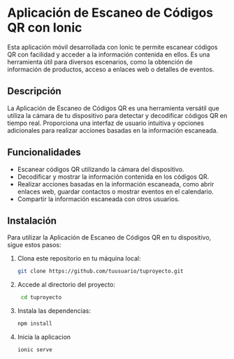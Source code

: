 # Aplicación de Escaneo de Códigos QR con Ionic

Esta aplicación móvil desarrollada con Ionic te permite escanear códigos QR con facilidad y acceder a la información contenida en ellos. 
Es una herramienta útil para diversos escenarios, como la obtención de información de productos, acceso a enlaces web o detalles de eventos.


## Descripción

La Aplicación de Escaneo de Códigos QR es una herramienta versátil que utiliza la cámara de tu dispositivo para detectar y decodificar códigos QR en tiempo real.
Proporciona una interfaz de usuario intuitiva y opciones adicionales para realizar acciones basadas en la información escaneada.

## Funcionalidades

- Escanear códigos QR utilizando la cámara del dispositivo.
- Decodificar y mostrar la información contenida en los códigos QR.
- Realizar acciones basadas en la información escaneada, como abrir enlaces web, guardar contactos o mostrar eventos en el calendario.
- Compartir la información escaneada con otros usuarios.

## Instalación

Para utilizar la Aplicación de Escaneo de Códigos QR en tu dispositivo, sigue estos pasos:


1. Clona este repositorio en tu máquina local:

   ```bash
   git clone https://github.com/tuusuario/tuproyecto.git
2. Accede al directorio del proyecto:
   
   ```bash
    cd tuproyecto
3. Instala las dependencias:

    ```bash
    npm install
4. Inicia la aplicacion

    ```bash
    ionic serve

